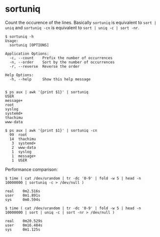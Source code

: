 # sortuniq

Count the occurence of the lines.
Basically `sortuniq` is equivalent to `sort | uniq` and `sortuniq -cn` is equivalent to `sort | uniq -c | sort -nr`.

```
$ sortuniq -h
Usage:
  sortuniq [OPTIONS]

Application Options:
  -c, --count    Prefix the number of occurrences
  -n, --order    Sort by the number of occurrences
  -r, --reverse  Reverse the order

Help Options:
  -h, --help     Show this help message


$ ps aux | awk '{print $1}' | sortuniq
USER
message+
root
syslog
systemd+
thachimu
www-data

$ ps aux | awk '{print $1}' | sortuniq -cn
  99  root
  14  thachimu
   3  systemd+
   2  www-data
   1  syslog
   1  message+
   1  USER
```

Performance comparison:

```
$ time ( cat /dev/urandom | tr -dc '0-9' | fold -w 5 | head -n 10000000 | sortuniq -c > /dev/null )

real    0m2.516s
user    0m1.891s
sys     0m0.594s

$ time ( cat /dev/urandom | tr -dc '0-9' | fold -w 5 | head -n 10000000 | sort | uniq -c | sort -nr > /dev/null )

real    0m20.529s
user    0m16.484s
sys     0m1.125s
```
